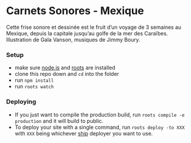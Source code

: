 # Carnets Sonores - Mexique

Cette frise sonore et dessinée est le fruit d’un voyage de 3 semaines au Mexique, depuis la capitale jusqu’au golfe de la mer des Caraïbes. Illustration de Gala Vanson, musiques de Jimmy Boury.

### Setup

- make sure [node.js](http://nodejs.org) and [roots](http://roots.cx) are installed
- clone this repo down and `cd` into the folder
- run `npm install`
- run `roots watch`

### Deploying

- If you just want to compile the production build, run `roots compile -e production` and it will build to public.
- To deploy your site with a single command, run `roots deploy -to XXX` with `XXX` being whichever [ship](https://github.com/carrot/ship#usage) deployer you want to use.
